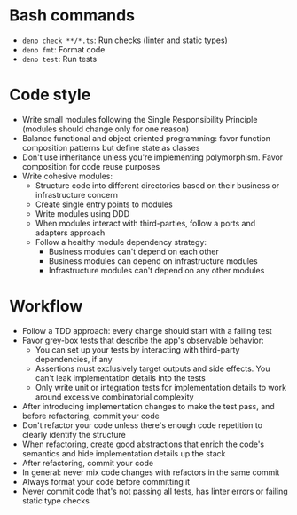 # Bash commands

- `deno check **/*.ts`: Run checks (linter and static types)
- `deno fmt`: Format code
- `deno test`: Run tests

# Code style

- Write small modules following the Single Responsibility Principle (modules
  should change only for one reason)
- Balance functional and object oriented programming: favor function composition
  patterns but define state as classes
- Don't use inheritance unless you're implementing polymorphism. Favor
  composition for code reuse purposes
- Write cohesive modules:
  - Structure code into different directories based on their business or
    infrastructure concern
  - Create single entry points to modules
  - Write modules using DDD
  - When modules interact with third-parties, follow a ports and adapters
    approach
  - Follow a healthy module dependency strategy:
    - Business modules can't depend on each other
    - Business modules can depend on infrastructure modules
    - Infrastructure modules can't depend on any other modules

# Workflow

- Follow a TDD approach: every change should start with a failing test
- Favor grey-box tests that describe the app's observable behavior:
  - You can set up your tests by interacting with third-party dependencies, if
    any
  - Assertions must exclusively target outputs and side effects. You can't leak
    implementation details into the tests
  - Only write unit or integration tests for implementation details to work
    around excessive combinatorial complexity
- After introducing implementation changes to make the test pass, and before
  refactoring, commit your code
- Don't refactor your code unless there's enough code repetition to clearly
  identify the structure
- When refactoring, create good abstractions that enrich the code's semantics
  and hide implementation details up the stack
- After refactoring, commit your code
- In general: never mix code changes with refactors in the same commit
- Always format your code before committing it
- Never commit code that's not passing all tests, has linter errors or failing
  static type checks

